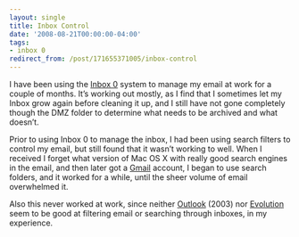 ```yaml
---
layout: single
title: Inbox Control
date: '2008-08-21T00:00:00-04:00'
tags:
- inbox 0
redirect_from: /post/171655371005/inbox-control
---
```

<p>I have been using the <a href="http://www.43folders.com/izero">Inbox 0</a> system to manage my email at work for a couple of months. It&rsquo;s working out mostly, as I find that I sometimes let my Inbox grow again before cleaning it up, and I still have not gone completely though the DMZ folder to determine what needs to be archived and what doesn&rsquo;t.</p>

<p>Prior to using Inbox 0 to manage the inbox, I had been using search filters to control my email, but still found that it wasn&rsquo;t working to well. When I received I forget what version of Mac OS X with really good search engines in the email, and then later got a <a href="http://mail.google.com/">Gmail</a> account, I began to use search folders, and it worked for a while, until the sheer volume of email overwhelmed it.</p>

<p>Also this never worked at work, since neither <a href="http://office.microsoft.com/outlook">Outlook</a> (2003) nor <a href="http://projects.gnome.org/evolution/">Evolution</a> seem to be good at filtering email or searching through inboxes, in my experience.</p>
